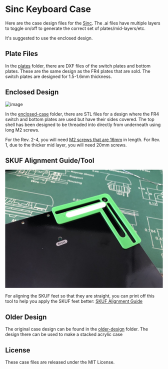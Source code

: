 # Sinc Keyboard Case

Here are the case design files for the [Sinc](https://keeb.io/products/sinc-split-staggered-75-keyboard). The .ai files have multiple layers to toggle on/off to generate the correct set of plates/mid-layers/etc.

It's suggested to use the enclosed design.

## Plate Files

In the [plates](plates/) folder, there are DXF files of the switch plates and bottom plates. These are the same design as the FR4 plates that are sold. The switch plates are designed for 1.5-1.6mm thickness.
## Enclosed Design

![image](images/sinc-enclosed.jpg)

In the [enclosed-case](enclosed-case/) folder, there are STL files for a design where the FR4 switch and bottom plates are used but have their sides covered. The top shell has been designed to be threaded into directly from underneath using long M2 screws.

For the Rev. 2-4, you will need [M2 screws that are 16mm](https://keeb.io/products/m2-screws-and-standoffs?variant=39401487040606) in length. For Rev. 1, due to the thicker mid layer, you will need 20mm screws.

## SKUF Alignment Guide/Tool

![image](images/skuf-align.jpg)

For aligning the SKUF feet so that they are straight, you can print off this tool to help you apply the SKUF feet better: [SKUF Alignment Guide](SKUF%20Alignment%20Guide.stl)

## Older Design

The original case design can be found in the [older-design](older-design/) folder. The design there can be used to make a stacked acrylic case

## License

These case files are released under the MIT License.
